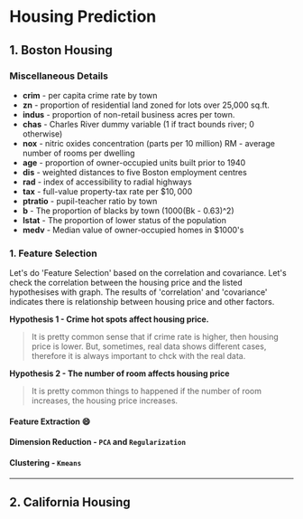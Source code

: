 # Housing Prediction 

## 1. Boston Housing 

### Miscellaneous Details
* **crim** - per capita crime rate by town
* **zn** - proportion of residential land zoned for lots over 25,000 sq.ft.
* **indus** - proportion of non-retail business acres per town.
* **chas** - Charles River dummy variable (1 if tract bounds river; 0 otherwise)
* **nox** - nitric oxides concentration (parts per 10 million)
RM - average number of rooms per dwelling
* **age** - proportion of owner-occupied units built prior to 1940
* **dis** - weighted distances to five Boston employment centres
* **rad** - index of accessibility to radial highways
* **tax** - full-value property-tax rate per $$10,000$
* **ptratio** - pupil-teacher ratio by town
* **b** - The proportion of blacks by town (1000(Bk - 0.63)^2)
* **lstat** - The proportion of lower status of the population
* **medv** - Median value of owner-occupied homes in $1000's


### 1. Feature Selection
Let's do 'Feature Selection' based on the correlation and covariance. Let's check the correlation between the housing price and the listed hypothesises with graph. The results of 'correlation' and 'covariance' indicates there is relationship between  housing price and other factors.

**Hypothesis 1 - Crime hot spots affect housing price.**
>It is pretty common sense that if crime rate is higher, then housing price is lower. But, sometimes, real data shows different cases, therefore it is always important to chck with the real data.



**Hypothesis 2 - The number of room affects housing price**
>It is pretty common things to happened if the number of room increases, the housing price increases.

#### Feature Extraction :smile:

#### Dimension Reduction - `PCA` and `Regularization`

#### Clustering - `Kmeans`

---
## 2. California Housing

